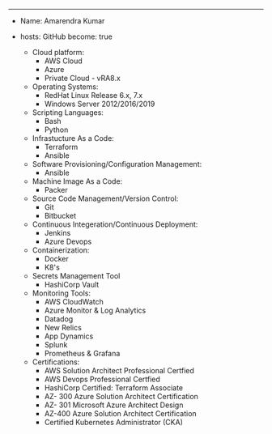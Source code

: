 ---
- Name: Amarendra Kumar

- hosts: GitHub
  become: true
    - Cloud platform:
        - AWS Cloud
        - Azure
        - Private Cloud - vRA8.x
    - Operating Systems:
        - RedHat Linux Release 6.x, 7.x
        - Windows Server 2012/2016/2019
    - Scripting Languages:
        - Bash
        - Python    
    - Infrastucture As a Code:
        - Terraform
        - Ansible
    - Software Provisioning/Configuration Management:
        - Ansible
    - Machine Image As a Code: 
        - Packer
    - Source Code Management/Version Control:
        - Git
        - Bitbucket
    - Continuous Integeration/Continuous Deployment:
        - Jenkins
        - Azure Devops
    - Containerization:
        - Docker
        - K8's
    - Secrets Management Tool
        - HashiCorp Vault
    - Monitoring Tools:
        - AWS CloudWatch
        - Azure Monitor & Log Analytics
        - Datadog
        - New Relics
        - App Dynamics
        - Splunk
        - Prometheus & Grafana
    - Certifications:
        - AWS Solution Architect Professional Certfied
        - AWS Devops Professional Certfied
        - HashiCorp Certified: Terraform Associate 
        - AZ- 300 Azure Solution Architect Certification
        - AZ- 301 Microsoft Azure Architect Design
        - AZ-400 Azure Solution Architect Certification
        - Certified Kubernetes Administrator (CKA)
